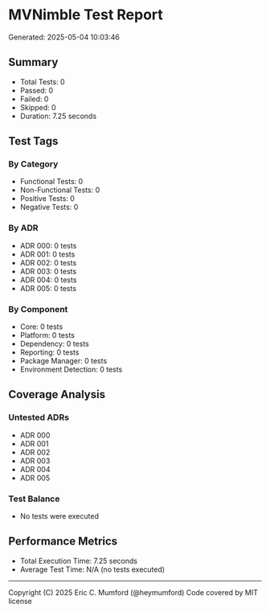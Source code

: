 # MVNimble Test Report

Generated: 2025-05-04 10:03:46

## Summary

* Total Tests: 0
* Passed: 0
* Failed: 0
* Skipped: 0
* Duration: 7.25 seconds

## Test Tags

### By Category

* Functional Tests: 0
* Non-Functional Tests: 0
* Positive Tests: 0
* Negative Tests: 0

### By ADR

* ADR 000: 0 tests
* ADR 001: 0 tests
* ADR 002: 0 tests
* ADR 003: 0 tests
* ADR 004: 0 tests
* ADR 005: 0 tests

### By Component

* Core: 0 tests
* Platform: 0 tests
* Dependency: 0 tests
* Reporting: 0 tests
* Package Manager: 0 tests
* Environment Detection: 0 tests

## Coverage Analysis

### Untested ADRs

* ADR 000
* ADR 001
* ADR 002
* ADR 003
* ADR 004
* ADR 005

### Test Balance

* No tests were executed

## Performance Metrics

* Total Execution Time: 7.25 seconds
* Average Test Time: N/A (no tests executed)



---
Copyright (C) 2025 Eric C. Mumford (@heymumford) Code covered by MIT license
